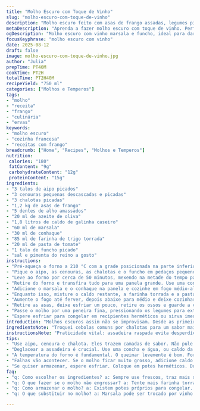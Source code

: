```yaml
---
title: "Molho Escuro com Toque de Vinho"
slug: "molho-escuro-com-toque-de-vinho"
description: "Molho escuro feito com asas de frango assadas, legumes picados, vinho marsala e cognac, engrossado com farinha de trigo tostada e pasta de tomate. Cozido lentamente para extrair sabores intensos e encorpado até reduzir pela metade. Pode acompanhar aves assadas e carnes vermelhas. Versão adaptada com diferentes quantidades, substituição de cebola por chalotas e acréscimo de funcho para um toque aromático. Receita sem lactose, ovos, nozes ou derivados lácteos."
metaDescription: "Aprenda a fazer molho escuro com toque de vinho. Perfeito para carnes, traz sabor intenso e encorpado que vai impressionar."
ogDescription: "Molho escuro com vinho marsala e funcho, ideal para dar sabor aos pratos. Aprenda a técnica e surpreenda na cozinha."
focusKeyphrase: "molho escuro com vinho"
date: 2025-08-12
draft: false
image: molho-escuro-com-toque-de-vinho.jpg
author: "Julia"
prepTime: PT40M
cookTime: PT2H
totalTime: PT2H40M
recipeYield: "750 ml"
categories: ["Molhos e Temperos"]
tags:
- "molho"
- "receita"
- "frango"
- "culinária"
- "ervas"
keywords:
- "molho escuro"
- "cozinha francesa"
- "receitas com frango"
breadcrumb: ["Home", "Recipes", "Molhos e Temperos"]
nutrition: 
 calories: "180"
 fatContent: "9g"
 carbohydrateContent: "12g"
 proteinContent: "15g"
ingredients:
- "3 talos de aipo picados"
- "3 cenouras pequenas descascadas e picadas"
- "3 chalotas picadas"
- "1,2 kg de asas de frango"
- "5 dentes de alho amassados"
- "20 ml de azeite de oliva"
- "1,8 litros de caldo de galinha caseiro"
- "60 ml de marsala"
- "30 ml de conhaque"
- "85 ml de farinha de trigo torrada"
- "20 ml de pasta de tomate"
- "1 talo de funcho picado"
- "sal e pimenta do reino a gosto"
instructions:
- "Pré-aqueça o forno a 210 °C com a grade posicionada na parte inferior."
- "Pique o aipo, as cenouras, as chalotas e o funcho em pedaços pequenos. Coloque tudo numa assadeira grande e misture as asas de frango, o alho e o azeite. Misture bem para cobrir tudo."
- "Leve ao forno por cerca de 50 minutos, mexendo na metade do tempo para evitar que os legumes e as asas queimem. O cheiro deve ficar intenso, caramelizado, e a pele das asas levemente dourada e crocante."
- "Retire do forno e transfira tudo para uma panela grande. Use uma concha de caldo para deglacear a assadeira, raspando o fundo para soltar os resíduos caramelizados. Reserve esse líquido."
- "Adicione o marsala e o conhaque na panela e cozinhe em fogo médio-alto por aproximadamente 6 minutos, deixando o álcool evaporar - o cheiro muda, fica mais doce sem ardor."
- "Enquanto isso, misture o caldo restante, a farinha torrada e a pasta de tomate em uma tigela, mexendo até ficar homogêneo. Despeje essa mistura na panela, junto com o caldo reservado da assadeira."
- "Aumente o fogo até ferver, depois abaixe para médio e deixe cozinhar por cerca de 1 hora, mexendo de vez em quando. A consistência deve ficar espessa, quase como um molho gravy encorpado, e os sabores concentrados."
- "Retire as asas, deixe esfriar um pouco, retire os ossos e guarde a carne para outra receita. Isso ajuda a limpar o molho."
- "Passe o molho por uma peneira fina, pressionando os legumes para extrair o máximo de sabor. Ajuste o sal e a pimenta. Se desejar um molho menos gorduroso, retire a gordura que subir à superfície com uma colher."
- "Espere esfriar para congelar em recipientes herméticos ou sirva imediatamente com peru, frango ou carne vermelha."
introduction: "Molhos escuros assim não se improvisam. Desde as primeiras tentativas, quando queimei o fundo tentando reduzir rápido demais, aprendi a ouvir o cozimento. O aroma dourado das asas assadas junto às cenouras e funcho traz complexidade que simples caldo não alcança. A farinha tostada, outro segredo, mostra sua potência soltando cor e sabor, espessando na hora certa. Marsala e conhaque adicionam doçura e profundidade, sem álcool residual que mata a receita. Passar pela peneira exige paciência, mas o resultado é um molho tão liso quanto saboroso, perfeito para uma carne rústica. Não precisa lactose nem ovos, só paciência e atenção aos detalhes – e um forno confiável."
ingredientsNote: "Troquei cebolas comuns por chalotas para um sabor mais delicado e adicionei funcho, trazendo frescor herbáceo sem competir com o frango. Quanto aos líquidos, use caldo de galinha caseiro para sabor e clareza; caldo industrial pode azedar o prato. Farinha torrada é imprescindível – não apenas floco crú; deixe queimar um pouco na frigideira até dourar, mas cuidado para não queimar de verdade. O vinho marsala pode ser substituído por sherry seco numa emergência, e o conhaque por brandy simples. Na falta de asas, pedaços de coxa com pele funcionam. O importante é juntar o máximo de sabor no líquido."
instructionsNote: "Praticidade vital: assadeira raspada evita desperdício e enriquece o molho; usar uma concha de caldo para deglacear facilita. Durante a cocção, observe a textura – não deixe o molho ficar líquido demais nem tão encorpado que queime no fundo. O intervalo entre mexidas deve ser sensível; mexa mais perto do fim para evitar grumos enquanto engrossa. Passar na peneira é o segredo do molho brilhante, sem resíduos. Lembre-se que a gordura pode ser removida com uma concha na superfície após resfriar, dando um toque mais leve, ou deixada para mais sabor. Congelar em porções evita perdas e mantém a qualidade."
tips:
- "Use aipo, cenoura e chalota. Eles trazem camadas de sabor. Não pule essa parte. Se não tiver chalota, cebola roxa serve. Pode mudar a textura um pouco."
- "Deglacear a assadeira é crucial. Use uma concha e água, ou caldo da panela. Raspando bem, vai pegar sabor. Esse momento define o molho. Não ignore."
- "A temperatura do forno é fundamental. O queimar levemente é bom. Formar crostas caramelizadas traz profundidade. Mexa na metade do tempo para uniformidade."
- "Falhas vão acontecer. Se o molho ficar muito grosso, adicione caldo aos poucos. Se ficou ralo, cozinhe mais para reduzir. Ajustes são sempre necessários."
- "Se quiser armazenar, espere esfriar. Coloque em potes herméticos. Dura semanas no congelador. Ideal para usar depois. Ótima solução."
faq:
- "q: Como escolher os ingredientes? a: Sempre use frescos, traz mais sabor. Caldo caseiro é melhor. Indústria pode estragar o sabor do molho."
- "q: O que fazer se o molho não engrossar? a: Tente mais farinha torrada. Adicione aos poucos, mexendo. Paciência é a chave. O calor ajuda."
- "q: Como armazenar o molho? a: Existem potes próprios para congelar. Pode ser de vidro ou plástico. Cuidado com a expansão. Sempre deixe espaço."
- "q: O que substituir no molho? a: Marsala pode ser trocado por vinho seco. Conhaque pode ser alterado para uísque. Testar é sempre bom. Aprender com erros."

---
```

